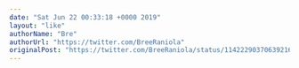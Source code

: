 ```yaml
---
date: "Sat Jun 22 00:33:18 +0000 2019"
layout: "like"
authorName: "Bre"
authorUrl: "https://twitter.com/BreeRaniola"
originalPost: "https://twitter.com/BreeRaniola/status/1142229037063921664"
---
```

